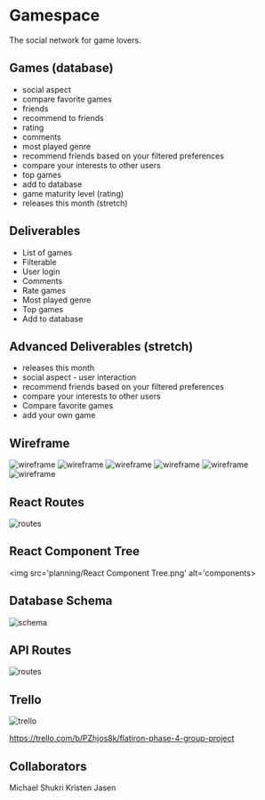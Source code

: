 # Gamespace

The social network for game lovers.



## Games (database)
* social aspect
* compare favorite games
* friends
* recommend to friends
* rating
* comments
* most played genre
* recommend friends based on your filtered preferences
* compare your interests to other users
* top games
* add to database
* game maturity level (rating)
* releases this month (stretch)


## Deliverables
* List of games
* Filterable
* User login
* Comments
* Rate games
* Most played genre
* Top games
* Add to database



## Advanced Deliverables (stretch)
* releases this month 
* social aspect - user interaction 
* recommend friends based on your filtered preferences
* compare your interests to other users
* Compare favorite games
* add your own game


## Wireframe
<img src="planning/page1.JPG" alt="wireframe">
<img src="planning/page2.JPG" alt="wireframe">
<img src="planning/page 3.JPG" alt="wireframe">
<img src="planning/page4.JPG" alt="wireframe">
<img src="planning/page 5.JPG" alt="wireframe">
<img src="planning/page 6.JPG" alt="wireframe">

## React Routes
<img src="planning/React Routes.png" alt="routes">

## React Component Tree
<img src='planning/React Component Tree.png' alt='components>

## Database Schema
<img src="planning/relationtable.JPG" alt="schema">

## API Routes
<img src="planning/apiroutes.JPG" alt="routes">


## Trello
<img src="planning/trello.JPG" alt="trello">

https://trello.com/b/PZhjos8k/flatiron-phase-4-group-project

## Collaborators
Michael
Shukri
Kristen
Jasen